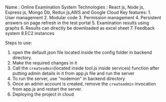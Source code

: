 Name : Online Examination System
Technologies : React js, Node js, Express js, Mongo Db, Redux js,AWS and Google Cloud
Key features:
    1. User management
    2. Modular code
    3. Permission management
    4. Persistent answers on page refresh in the test portal
    5. Examination results using graphs
    6. Results can directly be downloaded as excel sheet
    7. Feedback system
    8.EC2 instances


Steps to use:
1. open the default.json file located inside the config folder in backend directory.
2. Make the required changes in it
3. Call the `createadmin`(located inside tool.js inside services) function after putting admin details in it from app.js file and run the server
3. To run the server, use "nodemon" in backend directory
4. Once an admin account is created, remove the `createadmin` invocation from app.js and restart the server.
5. Deploying the project in cloud
